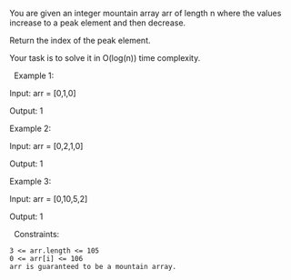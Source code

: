 You are given an integer mountain array arr of length n where the values increase to a peak element and then decrease.

Return the index of the peak element.

Your task is to solve it in O(log(n)) time complexity.

 
Example 1:


Input: arr = [0,1,0]

Output: 1


Example 2:


Input: arr = [0,2,1,0]

Output: 1


Example 3:


Input: arr = [0,10,5,2]

Output: 1


 
Constraints:


	3 <= arr.length <= 105
	0 <= arr[i] <= 106
	arr is guaranteed to be a mountain array.

